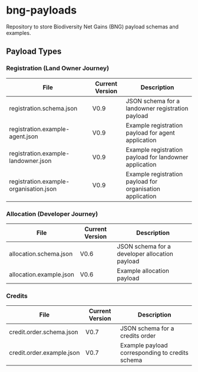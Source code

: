 # bng-payloads

Repository to store Biodiversity Net Gains (BNG) payload schemas and examples.

## Payload Types

### Registration (Land Owner Journey)
| File                          	| Current Version 	| Description                                    	|
|-------------------------------	|-----------------	|------------------------------------------------	|
| registration.schema.json        	| V0.9            	| JSON schema for a landowner registration payload 	|
| registration.example-agent.json 	| V0.9            	| Example registration payload for agent application  	|
| registration.example-landowner.json 	| V0.9            	| Example registration payload for landowner application  	|
| registration.example-organisation.json 	| V0.9            	| Example registration payload for organisation application  	|

### Allocation (Developer Journey)
| File                          	| Current Version 	| Description                                    	|
|-------------------------------	|-----------------	|------------------------------------------------	|
| allocation.schema.json        	| V0.6            	| JSON schema for a developer allocation payload 	|
| allocation.example.json 	| V0.6            	| Example allocation payload       	|

### Credits

| File                      	| Current Version 	| Description                                     	|
|---------------------------	|-----------------	|-------------------------------------------------	|
| credit.order.schema.json  	| V0.7            	| JSON schema for a credits order                 	|
| credit.order.example.json 	| V0.7            	| Example payload corresponding to credits schema 	|
